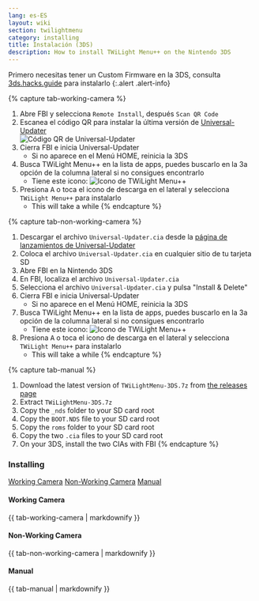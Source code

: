 ```yaml
---
lang: es-ES
layout: wiki
section: twilightmenu
category: installing
title: Instalación (3DS)
description: How to install TWiLight Menu++ on the Nintendo 3DS
---
```


Primero necesitas tener un Custom Firmware en la 3DS, consulta [3ds.hacks.guide](https://3ds.hacks.guide) para instalarlo
{:.alert .alert-info}

{% capture tab-working-camera %}
1. Abre FBI y selecciona `Remote Install`, después `Scan QR Code`
1. Escanea el código QR para instalar la última versión de [Universal-Updater](https://github.com/Universal-Team/Universal-Updater)<br> ![Código QR de Universal-Updater](https://db.universal-team.net/assets/images/qr/universal-updater.cia.png)
1. Cierra FBI e inicia Universal-Updater
   - Si no aparece en el Menú HOME, reinicia la 3DS
1. Busca TWiLight Menu++ en la lista de apps, puedes buscarlo en la 3a opción de la columna lateral si no consigues encontrarlo
   - Tiene este icono: ![Icono de TWiLight Menu++](https://raw.githubusercontent.com/DS-Homebrew/TWiLightMenu/master/booter/icon.bmp)
1. Presiona <kbd class="face">A</kbd> o toca el icono de descarga en el lateral y selecciona `TWiLight Menu++` para instalarlo
   - This will take a while
{% endcapture %}

{% capture tab-non-working-camera %}
1. Descargar el archivo `Universal-Updater.cia` desde la [página de lanzamientos de Universal-Updater](https://github.com/Universal-Team/Universal-Updater/releases)
1. Coloca el archivo `Universal-Updater.cia` en cualquier sitio de tu tarjeta SD
1. Abre FBI en la Nintendo 3DS
1. En FBI, localiza el archivo `Universal-Updater.cia`
1. Selecciona el archivo `Universal-Updater.cia` y pulsa "Install & Delete"
1. Cierra FBI e inicia Universal-Updater
   - Si no aparece en el Menú HOME, reinicia la 3DS
1. Busca TWiLight Menu++ en la lista de apps, puedes buscarlo en la 3a opción de la columna lateral si no consigues encontrarlo
   - Tiene este icono: ![Icono de TWiLight Menu++](https://raw.githubusercontent.com/DS-Homebrew/TWiLightMenu/master/booter/icon.bmp)
1. Presiona <kbd class="face">A</kbd> o toca el icono de descarga en el lateral y selecciona `TWiLight Menu++` para instalarlo
   - This will take a while
{% endcapture %}

{% capture tab-manual %}
1. Download the latest version of `TWiLightMenu-3DS.7z` from [the releases page](https://github.com/DS-Homebrew/TWiLightMenu/releases)
1. Extract `TWiLightMenu-3DS.7z`
1. Copy the `_nds` folder to your SD card root
1. Copy the `BOOT.NDS` file to your SD card root
1. Copy the `roms` folder to your SD card root
1. Copy the two `.cia` files to your SD card root
1. On your 3DS, install the two CIAs with FBI
{% endcapture %}

### Installing

<div class="tab-container">
   <div class="pb-3">
      <a class="tab-link btn btn-outline-secondary tab-default" href="#tab-working-camera" onclick="openTab(event, event.currentTarget)" data-tab-name="working-camera">Working Camera</a>
      <a class="tab-link btn btn-outline-secondary" href="#tab-non-working-camera" onclick="openTab(event, event.currentTarget)" data-tab-name="non-working-camera">Non-Working Camera</a>
      <a class="tab-link btn btn-outline-secondary" href="#tab-manual" onclick="openTab(event, event.currentTarget)" data-tab-name="manual">Manual</a>
   </div>
   <div id="tab-working-camera">
      <noscript><h4>Working Camera</h4></noscript>
      {{ tab-working-camera | markdownify }}
   </div>
   <div id="tab-non-working-camera">
      <noscript><h4>Non-Working Camera</h4></noscript>
      {{ tab-non-working-camera | markdownify }}
   </div>
   <div id="tab-manual">
      <noscript><h4>Manual</h4></noscript>
      {{ tab-manual | markdownify }}
   </div>
</div>
